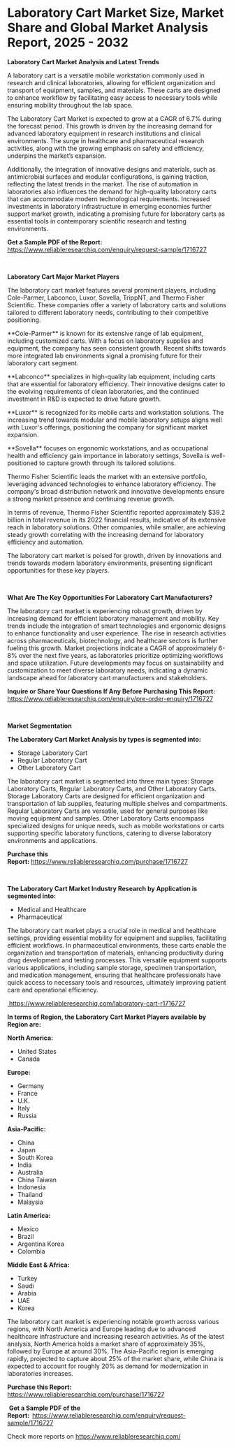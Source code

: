 <p><h1>Laboratory Cart Market Size, Market Share and Global Market Analysis Report, 2025 - 2032</h1></p><p><strong>Laboratory Cart Market Analysis and Latest Trends</strong></p>
<p><p>A laboratory cart is a versatile mobile workstation commonly used in research and clinical laboratories, allowing for efficient organization and transport of equipment, samples, and materials. These carts are designed to enhance workflow by facilitating easy access to necessary tools while ensuring mobility throughout the lab space.</p><p>The Laboratory Cart Market is expected to grow at a CAGR of 6.7% during the forecast period. This growth is driven by the increasing demand for advanced laboratory equipment in research institutions and clinical environments. The surge in healthcare and pharmaceutical research activities, along with the growing emphasis on safety and efficiency, underpins the market’s expansion. </p><p>Additionally, the integration of innovative designs and materials, such as antimicrobial surfaces and modular configurations, is gaining traction, reflecting the latest trends in the market. The rise of automation in laboratories also influences the demand for high-quality laboratory carts that can accommodate modern technological requirements. Increased investments in laboratory infrastructure in emerging economies further support market growth, indicating a promising future for laboratory carts as essential tools in contemporary scientific research and testing environments.</p></p>
<p><strong>Get a Sample PDF of the Report:&nbsp;</strong> <a href="https://www.reliableresearchiq.com/enquiry/request-sample/1716727?utm_campaign=2144&utm_medium=2&utm_source=Github&utm_content=ia&utm_term=20022025&utm_id=laboratory-cart">https://www.reliableresearchiq.com/enquiry/request-sample/1716727</a></p>
<p>&nbsp;</p>
<p><strong>Laboratory Cart Major Market Players</strong></p>
<p><p>The laboratory cart market features several prominent players, including Cole-Parmer, Labconco, Luxor, Sovella, TrippNT, and Thermo Fisher Scientific. These companies offer a variety of laboratory carts and solutions tailored to different laboratory needs, contributing to their competitive positioning.</p><p>**Cole-Parmer** is known for its extensive range of lab equipment, including customized carts. With a focus on laboratory supplies and equipment, the company has seen consistent growth. Recent shifts towards more integrated lab environments signal a promising future for their laboratory cart segment.</p><p>**Labconco** specializes in high-quality lab equipment, including carts that are essential for laboratory efficiency. Their innovative designs cater to the evolving requirements of clean laboratories, and the continued investment in R&D is expected to drive future growth.</p><p>**Luxor** is recognized for its mobile carts and workstation solutions. The increasing trend towards modular and mobile laboratory setups aligns well with Luxor's offerings, positioning the company for significant market expansion.</p><p>**Sovella** focuses on ergonomic workstations, and as occupational health and efficiency gain importance in laboratory settings, Sovella is well-positioned to capture growth through its tailored solutions.</p><p>Thermo Fisher Scientific leads the market with an extensive portfolio, leveraging advanced technologies to enhance laboratory efficiency. The company's broad distribution network and innovative developments ensure a strong market presence and continuing revenue growth.</p><p>In terms of revenue, Thermo Fisher Scientific reported approximately $39.2 billion in total revenue in its 2022 financial results, indicative of its extensive reach in laboratory solutions. Other companies, while smaller, are achieving steady growth correlating with the increasing demand for laboratory efficiency and automation.</p><p>The laboratory cart market is poised for growth, driven by innovations and trends towards modern laboratory environments, presenting significant opportunities for these key players.</p></p>
<p>&nbsp;</p>
<p><strong>What Are The Key Opportunities For Laboratory Cart Manufacturers?</strong></p>
<p><p>The laboratory cart market is experiencing robust growth, driven by increasing demand for efficient laboratory management and mobility. Key trends include the integration of smart technologies and ergonomic designs to enhance functionality and user experience. The rise in research activities across pharmaceuticals, biotechnology, and healthcare sectors is further fueling this growth. Market projections indicate a CAGR of approximately 6-8% over the next five years, as laboratories prioritize optimizing workflows and space utilization. Future developments may focus on sustainability and customization to meet diverse laboratory needs, indicating a dynamic landscape ahead for laboratory cart manufacturers and stakeholders.</p></p>
<p><strong>Inquire or Share Your Questions If Any Before Purchasing This Report:</strong> <a href="https://www.reliableresearchiq.com/enquiry/pre-order-enquiry/1716727?utm_campaign=2144&utm_medium=2&utm_source=Github&utm_content=ia&utm_term=20022025&utm_id=laboratory-cart">https://www.reliableresearchiq.com/enquiry/pre-order-enquiry/1716727</a></p>
<p>&nbsp;</p>
<p><strong>Market Segmentation</strong></p>
<p><strong>The Laboratory Cart Market Analysis by types is segmented into:</strong></p>
<p><ul><li>Storage Laboratory Cart</li><li>Regular Laboratory Cart</li><li>Other Laboratory Cart</li></ul></p>
<p><p>The laboratory cart market is segmented into three main types: Storage Laboratory Carts, Regular Laboratory Carts, and Other Laboratory Carts. Storage Laboratory Carts are designed for efficient organization and transportation of lab supplies, featuring multiple shelves and compartments. Regular Laboratory Carts are versatile, used for general purposes like moving equipment and samples. Other Laboratory Carts encompass specialized designs for unique needs, such as mobile workstations or carts supporting specific laboratory functions, catering to diverse laboratory environments and applications.</p></p>
<p><strong>Purchase this Report:&nbsp;</strong><a href="https://www.reliableresearchiq.com/purchase/1716727?utm_campaign=2144&utm_medium=2&utm_source=Github&utm_content=ia&utm_term=20022025&utm_id=laboratory-cart">https://www.reliableresearchiq.com/purchase/1716727</a></p>
<p>&nbsp;</p>
<p><strong>The Laboratory Cart Market Industry Research by Application is segmented into:</strong></p>
<p><ul><li>Medical and Healthcare</li><li>Pharmaceutical</li></ul></p>
<p><p>The laboratory cart market plays a crucial role in medical and healthcare settings, providing essential mobility for equipment and supplies, facilitating efficient workflows. In pharmaceutical environments, these carts enable the organization and transportation of materials, enhancing productivity during drug development and testing processes. This versatile equipment supports various applications, including sample storage, specimen transportation, and medication management, ensuring that healthcare professionals have quick access to necessary tools and resources, ultimately improving patient care and operational efficiency.</p></p>
<p><a href="https://www.reliableresearchiq.com/laboratory-cart-r1716727?utm_campaign=2144&utm_medium=2&utm_source=Github&utm_content=ia&utm_term=20022025&utm_id=laboratory-cart">&nbsp;https://www.reliableresearchiq.com/laboratory-cart-r1716727</a></p>
<p><strong>In terms of Region, the Laboratory Cart Market Players available by Region are:</strong></p>
<p>
    <p> <strong> North America: </strong>
        <ul>
            <li>United States</li>
            <li>Canada</li>
        </ul>
        </p> 
    <p> <strong> Europe: </strong>
        <ul>
            <li>Germany</li>
            <li>France</li>
            <li>U.K.</li>
            <li>Italy</li>
            <li>Russia</li>
        </ul>
        </p> 
    <p> <strong> Asia-Pacific: </strong>
        <ul>
            <li>China</li>
            <li>Japan</li>
            <li>South Korea</li>
            <li>India</li>
            <li>Australia</li>
            <li>China Taiwan</li>
            <li>Indonesia</li>
            <li>Thailand</li>
            <li>Malaysia</li>
        </ul>
        </p> 
    <p> <strong> Latin America: </strong>
        <ul>
            <li>Mexico</li>
            <li>Brazil</li>
            <li>Argentina Korea</li>
            <li>Colombia</li>
        </ul>
        </p> 
    <p> <strong> Middle East & Africa: </strong>
        <ul>
            <li>Turkey</li>
            <li>Saudi</li>
            <li>Arabia</li>
            <li>UAE</li>
            <li>Korea</li>
        </ul>
    </p>
    </p>
<p><p>The laboratory cart market is experiencing notable growth across various regions, with North America and Europe leading due to advanced healthcare infrastructure and increasing research activities. As of the latest analysis, North America holds a market share of approximately 35%, followed by Europe at around 30%. The Asia-Pacific region is emerging rapidly, projected to capture about 25% of the market share, while China is expected to account for roughly 20% as demand for modernization in laboratories increases.</p></p>
<p><strong>Purchase this Report: </strong><a href="https://www.reliableresearchiq.com/purchase/1716727?utm_campaign=2144&utm_medium=2&utm_source=Github&utm_content=ia&utm_term=20022025&utm_id=laboratory-cart">https://www.reliableresearchiq.com/purchase/1716727</a></p>
<p>&nbsp;<strong>Get a Sample PDF of the Report:&nbsp;&nbsp;</strong><a href="https://www.reliableresearchiq.com/enquiry/request-sample/1716727?utm_campaign=2144&utm_medium=2&utm_source=Github&utm_content=ia&utm_term=20022025&utm_id=laboratory-cart">https://www.reliableresearchiq.com/enquiry/request-sample/1716727</a></p>
<p><strong></strong></p>
<p>Check more reports on <a href="https://www.reliableresearchiq.com/?utm_campaign=2144&utm_medium=2&utm_source=Github&utm_content=ia&utm_term=20022025&utm_id=laboratory-cart">https://www.reliableresearchiq.com/</a></p>